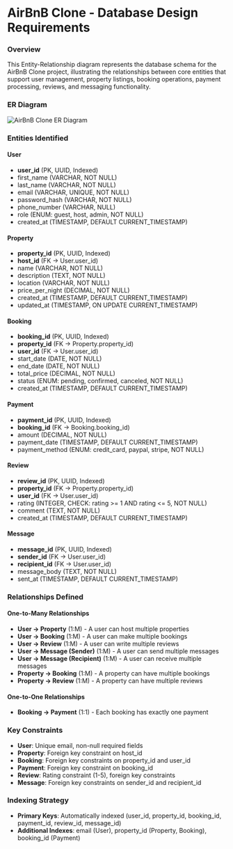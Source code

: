 # AirBnB Clone - Database Design Requirements

### Overview
This Entity-Relationship diagram represents the database schema for the AirBnB Clone project, illustrating the relationships between core entities that support user management, property listings, booking operations, payment processing, reviews, and messaging functionality.

### ER Diagram
![AirBnB Clone ER Diagram](https://drive.google.com/uc?export=view&id=1HoaTNpdgoTf-3puUUDbPetLQcgInSmYA)

### Entities Identified

#### **User**
- **user_id** (PK, UUID, Indexed)
- first_name (VARCHAR, NOT NULL)
- last_name (VARCHAR, NOT NULL)
- email (VARCHAR, UNIQUE, NOT NULL)
- password_hash (VARCHAR, NOT NULL)
- phone_number (VARCHAR, NULL)
- role (ENUM: guest, host, admin, NOT NULL)
- created_at (TIMESTAMP, DEFAULT CURRENT_TIMESTAMP)

#### **Property**
- **property_id** (PK, UUID, Indexed)
- **host_id** (FK → User.user_id)
- name (VARCHAR, NOT NULL)
- description (TEXT, NOT NULL)
- location (VARCHAR, NOT NULL)
- price_per_night (DECIMAL, NOT NULL)
- created_at (TIMESTAMP, DEFAULT CURRENT_TIMESTAMP)
- updated_at (TIMESTAMP, ON UPDATE CURRENT_TIMESTAMP)

#### **Booking**
- **booking_id** (PK, UUID, Indexed)
- **property_id** (FK → Property.property_id)
- **user_id** (FK → User.user_id)
- start_date (DATE, NOT NULL)
- end_date (DATE, NOT NULL)
- total_price (DECIMAL, NOT NULL)
- status (ENUM: pending, confirmed, canceled, NOT NULL)
- created_at (TIMESTAMP, DEFAULT CURRENT_TIMESTAMP)

#### **Payment**
- **payment_id** (PK, UUID, Indexed)
- **booking_id** (FK → Booking.booking_id)
- amount (DECIMAL, NOT NULL)
- payment_date (TIMESTAMP, DEFAULT CURRENT_TIMESTAMP)
- payment_method (ENUM: credit_card, paypal, stripe, NOT NULL)

#### **Review**
- **review_id** (PK, UUID, Indexed)
- **property_id** (FK → Property.property_id)
- **user_id** (FK → User.user_id)
- rating (INTEGER, CHECK: rating >= 1 AND rating <= 5, NOT NULL)
- comment (TEXT, NOT NULL)
- created_at (TIMESTAMP, DEFAULT CURRENT_TIMESTAMP)

#### **Message**
- **message_id** (PK, UUID, Indexed)
- **sender_id** (FK → User.user_id)
- **recipient_id** (FK → User.user_id)
- message_body (TEXT, NOT NULL)
- sent_at (TIMESTAMP, DEFAULT CURRENT_TIMESTAMP)

### Relationships Defined

#### **One-to-Many Relationships**
- **User → Property** (1:M) - A user can host multiple properties
- **User → Booking** (1:M) - A user can make multiple bookings
- **User → Review** (1:M) - A user can write multiple reviews
- **User → Message (Sender)** (1:M) - A user can send multiple messages
- **User → Message (Recipient)** (1:M) - A user can receive multiple messages
- **Property → Booking** (1:M) - A property can have multiple bookings
- **Property → Review** (1:M) - A property can have multiple reviews

#### **One-to-One Relationships**
- **Booking → Payment** (1:1) - Each booking has exactly one payment

### Key Constraints
- **User**: Unique email, non-null required fields
- **Property**: Foreign key constraint on host_id
- **Booking**: Foreign key constraints on property_id and user_id
- **Payment**: Foreign key constraint on booking_id
- **Review**: Rating constraint (1-5), foreign key constraints
- **Message**: Foreign key constraints on sender_id and recipient_id

### Indexing Strategy
- **Primary Keys**: Automatically indexed (user_id, property_id, booking_id, payment_id, review_id, message_id)
- **Additional Indexes**: email (User), property_id (Property, Booking), booking_id (Payment)
